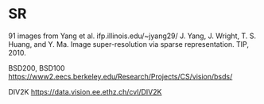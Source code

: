 # SR

91 images from Yang et al. ifp.illinois.edu/~jyang29/
J. Yang, J. Wright, T. S. Huang, and Y. Ma. Image super-resolution via sparse representation. TIP, 2010.

BSD200, BSD100
https://www2.eecs.berkeley.edu/Research/Projects/CS/vision/bsds/

DIV2K
https://data.vision.ee.ethz.ch/cvl/DIV2K
